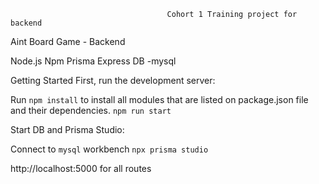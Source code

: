                                        Cohort 1 Training project for backend
Aint Board Game - Backend

Node.js
Npm
Prisma
Express
DB -mysql 


Getting Started First, run the development server:

Run `npm install` to install all modules that are listed on package.json file and their dependencies.
`npm run start` 

Start DB and Prisma Studio:

Connect to `mysql` workbench 
`npx prisma studio`


http://localhost:5000 for all routes 

